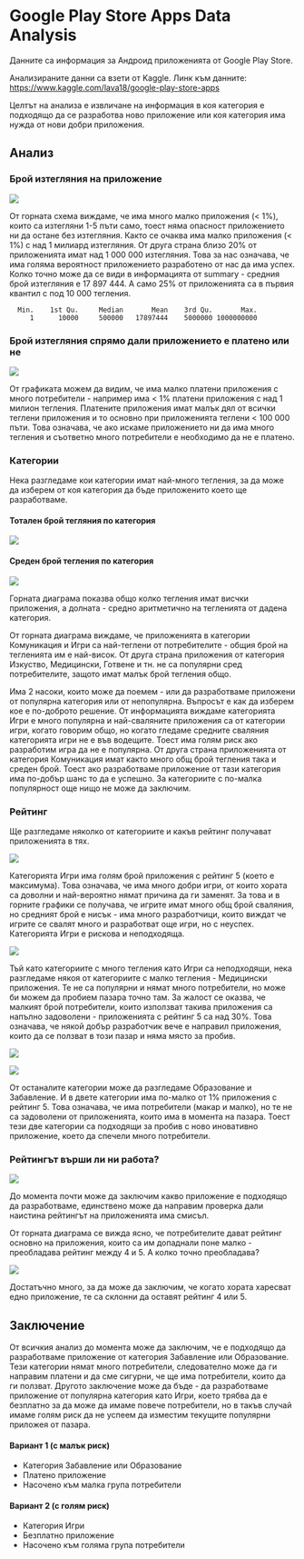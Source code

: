 # Google Play Store Apps Data Analysis

Данните са информация за Андроид приложенията от Google Play Store.

Анализираните данни са взети от Kaggle. Линк към данните: https://www.kaggle.com/lava18/google-play-store-apps

Целтът на анализа е извличане на информация в коя категория е подходящо да се разработва ново приложение или коя категория има нужда от нови добри приложения.

## Анализ

### Брой изтегляния на приложение

![](https://i.imgur.com/tlksWUx.png)

От горната схема виждаме, че има много малко приложения (< 1%), които са изтегляни 1-5 пъти само, тоест няма опасност приложението ни да остане без изтегляния. Както се очаква има малко приложения (< 1%) с над 1 милиард изтегляния. От друга страна близо 20% от приложенията имат над 1 000 000 изтегляния. Това за нас означава, че има голяма вероятност приложението разработено от нас да има успех. Колко точно може да се види в информацията от summary - средния брой изтегляния е 17 897 444. А само 25% от приложенията са в първия квантил с под 10 000 тегления.

      Min.    1st Qu.     Median       Mean    3rd Qu.       Max. 
         1      10000     500000   17897444    5000000 1000000000 


### Брой изтегляния спрямо дали приложението е платено или не

![](https://i.imgur.com/Vkz4oAu.png)

От графиката можем да видим, че има малко платени приложения с много потребители - например има < 1% платени приложения с над 1 милион тегления. Платените приложения имат малък дял от всички теглени приложения и то основно при приложенията теглени < 100 000 пъти. Това означава, че ако искаме приложението ни да има много тегления и съответно много потребители е необходимо да не е платено.



### Категории

Нека разгледаме кои категории имат най-много тегления, за да може да изберем от коя категория да бъде приложенито което ще разработваме.

#### Тотален брой тегляния по категория

![](https://i.imgur.com/xtn4SQB.png)

#### Среден брой тегления по категория

![](https://i.imgur.com/RIyDJKp.png)

Горната диаграма показва общо колко тегления имат висчки приложения, а долната - средно аритметично на тегленията от дадена категория.

От горната диаграма виждаме, че приложенията в категории Комуникация и Игри са най-теглени от потребителите - общия брой на тегленията им е най-висок. От друга страна приложения от категория Изкуство, Медицински, Готвене и тн. не са популярни сред потребителите, защото имат малък брой тегления общо.

Има 2 насоки, които може да поемем - или да разработваме приложени от популярна категория или от непопулярна. Въпросът е как да изберем кое е по-доброто решение. От информацията виждаме категорията Игри е много популярна и най-сваляните приложения са от категории игри, когато говорим общо, но когато гледаме средните сваляния категорията игри не е във водещите. Тоест има голям риск ако разработим игра да не е популярна. От друга страна приложенията от категория Комуникация имат както много общ брой тегления така и среден брой. Тоест ако разработваме приложение от тази категория има по-добър шанс то да е успешно. За категориите с по-малка популярност още нищо не може да заключим.



### Рейтинг

Ще разгледаме няколко от категориите и какъв рейтинг получават приложенията в тях.

![](https://i.imgur.com/Obxb9by.png)

Категорията Игри има голям брой приложения с рейтинг 5 (което е максимума). Това означава, че има много добри игри, от които хората са доволни и най-вероятно нямат причина да ги заменят. За това и в горните графики се получава, че игрите имат много общ брой сваляния, но средният брой е нисък - има много разработчици, които виждат че игрите се свалят много и разработват още игри, но с неуспех. Категорията Игри е рискова и неподходяща.

![](https://i.imgur.com/FlkiNs0.png)

Тъй като категориите с много тегления като Игри са неподходящи, нека разгледаме някоя от категориите с малко тегления - Медицински приложения. Те не са популярни и нямат много потребители, но може би можем да пробием пазара точно там. За жалост се оказва, че малкият брой потребители, които използват такива приложения са напълно задоволени - приложенията с рейтинг 5 са над 30%. Това означава, че някой добър разработчик вече е направил приложения, които да се ползват в този пазар и няма място за пробив.

![](https://i.imgur.com/a7bE582.png)

![](https://i.imgur.com/BrJvPjc.png)

От останалите категории може да разгледаме Образование и Забавление. И в двете категории има по-малко от 1% приложения с рейтинг 5. Това означава, че има потребители (макар и малко), но те не са задоволени от приложенията, които има в момента на пазара. Тоест тези две категории са подходящи за пробив с ново иновативно приложение, което да спечели много потребители.



### Рейтингът върши ли ни работа?

![](https://i.imgur.com/dsYUPsq.png)

До момента почти може да заключим какво приложение е подходящо да разработваме, единствено може да направим проверка дали наистина рейтингът на приложенията има смисъл.

От горната диаграма се вижда ясно, че потребителите дават рейтинг основно на приложения, които са им допаднали поне малко - преобладава рейтинг между 4 и 5. А колко точно преобладава?

![](https://i.imgur.com/hjAJAPz.png)

Достатъчно много, за да може да заключим, че когато хората харесват едно приложение, те са склонни да оставят рейтинг 4 или 5.

## Заключение

От всичкия анализ до момента може да заключим, че е подходящо да разработваме приложение от категория Забавление или Образование. Тези категории нямат много потребители, следователно може да ги направим платени и да сме сигурни, че ще има потребители, които да ги ползват. Другото заключение може да бъде - да разработваме приложение от популярна категория като Игри, което трябва да е безплатно за да може да имаме повече потребители, но в такъв случай имаме голям риск да не успеем да изместим текущите популярни приложея от пазара.

#### Вариант 1 (с малък риск)

- Категория Забавление или Образование
- Платено приложение
- Насочено към малка група потребители

#### Вариант 2 (с голям риск)

- Категория Игри
- Безплатно приложение
- Насочено към голяма група потребители





